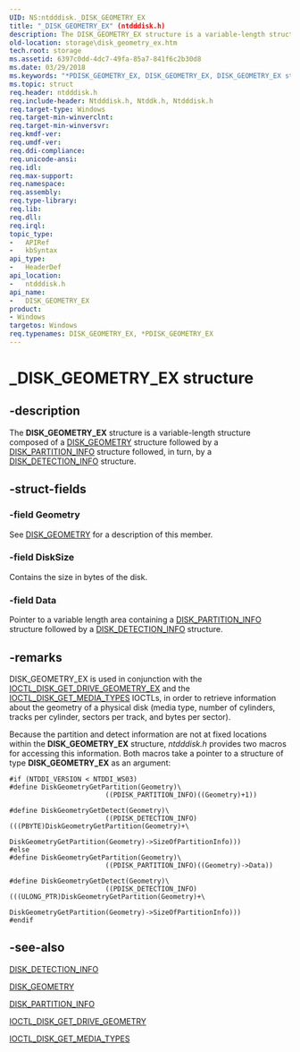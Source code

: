 ```yaml
---
UID: NS:ntdddisk._DISK_GEOMETRY_EX
title: "_DISK_GEOMETRY_EX" (ntdddisk.h)
description: The DISK_GEOMETRY_EX structure is a variable-length structure composed of a DISK_GEOMETRY structure followed by a DISK_PARTITION_INFO structure followed, in turn, by a DISK_DETECTION_INFO structure.
old-location: storage\disk_geometry_ex.htm
tech.root: storage
ms.assetid: 6397c0dd-4dc7-49fa-85a7-841f6c2b30d8
ms.date: 03/29/2018
ms.keywords: "*PDISK_GEOMETRY_EX, DISK_GEOMETRY_EX, DISK_GEOMETRY_EX structure [Storage Devices], PDISK_GEOMETRY_EX, PDISK_GEOMETRY_EX structure pointer [Storage Devices], _DISK_GEOMETRY_EX, ntdddisk/DISK_GEOMETRY_EX, ntdddisk/PDISK_GEOMETRY_EX, storage.disk_geometry_ex, structs-disk_58b543a6-c9ee-4acf-9012-6572e9e9e627.xml"
ms.topic: struct
req.header: ntdddisk.h
req.include-header: Ntdddisk.h, Ntddk.h, Ntdddisk.h
req.target-type: Windows
req.target-min-winverclnt: 
req.target-min-winversvr: 
req.kmdf-ver: 
req.umdf-ver: 
req.ddi-compliance: 
req.unicode-ansi: 
req.idl: 
req.max-support: 
req.namespace: 
req.assembly: 
req.type-library: 
req.lib: 
req.dll: 
req.irql: 
topic_type:
-	APIRef
-	kbSyntax
api_type:
-	HeaderDef
api_location:
-	ntdddisk.h
api_name:
-	DISK_GEOMETRY_EX
product:
- Windows
targetos: Windows
req.typenames: DISK_GEOMETRY_EX, *PDISK_GEOMETRY_EX
---
```


# _DISK_GEOMETRY_EX structure


## -description


The <b>DISK_GEOMETRY_EX</b> structure is a variable-length structure composed of a <a href="https://msdn.microsoft.com/library/windows/hardware/ff552613">DISK_GEOMETRY</a> structure followed by a <a href="https://msdn.microsoft.com/library/windows/hardware/ff552629">DISK_PARTITION_INFO</a> structure followed, in turn, by a <a href="https://msdn.microsoft.com/library/windows/hardware/ff552601">DISK_DETECTION_INFO</a> structure. 


## -struct-fields




### -field Geometry

See <a href="https://msdn.microsoft.com/library/windows/hardware/ff552613">DISK_GEOMETRY</a> for a description of this member. 


### -field DiskSize

Contains the size in bytes of the disk. 


### -field Data

Pointer to a variable length area containing a <a href="https://msdn.microsoft.com/library/windows/hardware/ff552629">DISK_PARTITION_INFO</a> structure followed by a <a href="https://msdn.microsoft.com/library/windows/hardware/ff552601">DISK_DETECTION_INFO</a> structure.


## -remarks



DISK_GEOMETRY_EX is used in conjunction with the <a href="https://msdn.microsoft.com/library/windows/hardware/ff560359">IOCTL_DISK_GET_DRIVE_GEOMETRY_EX</a> and the <a href="https://msdn.microsoft.com/library/windows/hardware/ff560371">IOCTL_DISK_GET_MEDIA_TYPES</a> IOCTLs, in order to retrieve information about the geometry of a physical disk (media type, number of cylinders, tracks per cylinder, sectors per track, and bytes per sector).

Because the partition and detect information are not at fixed locations within the <b>DISK_GEOMETRY_EX</b> structure, <i>ntdddisk.h</i> provides two macros for accessing this information. Both macros take a pointer to a structure of type <b>DISK_GEOMETRY_EX</b> as an argument:

<pre class="syntax" xml:space="preserve"><code>#if (NTDDI_VERSION &lt; NTDDI_WS03)
#define DiskGeometryGetPartition(Geometry)\
                        ((PDISK_PARTITION_INFO)((Geometry)+1))

#define DiskGeometryGetDetect(Geometry)\
                        ((PDISK_DETECTION_INFO)(((PBYTE)DiskGeometryGetPartition(Geometry)+\
                                        DiskGeometryGetPartition(Geometry)-&gt;SizeOfPartitionInfo)))
#else
#define DiskGeometryGetPartition(Geometry)\
                        ((PDISK_PARTITION_INFO)((Geometry)-&gt;Data))

#define DiskGeometryGetDetect(Geometry)\
                        ((PDISK_DETECTION_INFO)(((ULONG_PTR)DiskGeometryGetPartition(Geometry)+\
                                        DiskGeometryGetPartition(Geometry)-&gt;SizeOfPartitionInfo)))
#endif</code></pre>



## -see-also




<a href="https://msdn.microsoft.com/library/windows/hardware/ff552601">DISK_DETECTION_INFO</a>



<a href="https://msdn.microsoft.com/library/windows/hardware/ff552613">DISK_GEOMETRY</a>



<a href="https://msdn.microsoft.com/library/windows/hardware/ff552629">DISK_PARTITION_INFO</a>



<a href="https://msdn.microsoft.com/library/windows/hardware/ff560357">IOCTL_DISK_GET_DRIVE_GEOMETRY</a>



<a href="https://msdn.microsoft.com/library/windows/hardware/ff560371">IOCTL_DISK_GET_MEDIA_TYPES</a>
 

 


